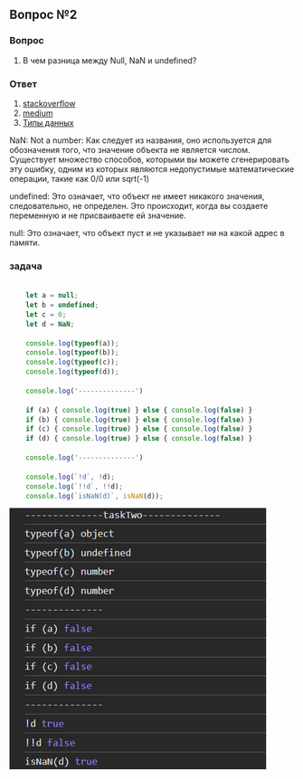 ## Вопрос №2

### Вопрос

1) В чем разница между Null, NaN и undefined?

### Ответ

1) [stackoverflow](https://stackoverflow.com/questions/50320711/what-is-the-difference-between-null-nan-and-undefined-in-javascript)
1) [medium](https://medium.com/@stheodorejohn/null-nan-and-undefined-understanding-absence-and-invalidity-in-javascript-5ebd3fa918ee)
1) [Типы данных](https://learn.javascript.ru/types)

NaN: Not a number: Как следует из названия, оно используется для обозначения того, что значение объекта не является числом. Существует множество способов, которыми вы можете сгенерировать эту ошибку, одним из которых являются недопустимые математические операции, такие как 0/0 или sqrt(-1)

undefined: Это означает, что объект не имеет никакого значения, следовательно, не определен. Это происходит, когда вы создаете переменную и не присваиваете ей значение.

null: Это означает, что объект пуст и не указывает ни на какой адрес в памяти.

### задача

```javascript

    let a = null;
    let b = undefined;
    let c = 0;
    let d = NaN;

    console.log(typeof(a));
    console.log(typeof(b));
    console.log(typeof(c));
    console.log(typeof(d)); 

    console.log('--------------')

    if (a) { console.log(true) } else { console.log(false) }
    if (b) { console.log(true) } else { console.log(false) }
    if (c) { console.log(true) } else { console.log(false) }
    if (d) { console.log(true) } else { console.log(false) }

    console.log('--------------')

    console.log(`!d`, !d);
    console.log(`!!d`, !!d);
    console.log(`isNaN(d)`, isNaN(d));

```

![alt text](image-6.png)